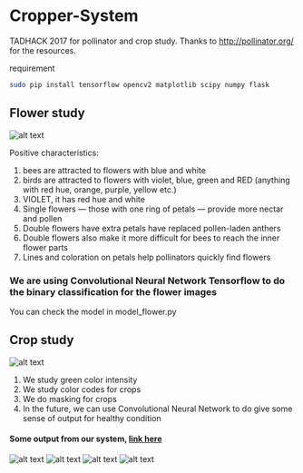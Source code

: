 # Cropper-System
TADHACK 2017 for pollinator and crop study. Thanks to http://pollinator.org/ for the resources.

requirement
```bash
sudo pip install tensorflow opencv2 matplotlib scipy numpy flask
```

## Flower study
![alt text](screenshot/flowers.png)

Positive characteristics:

1. bees are attracted to flowers with blue and white
2. birds are attracted to flowers with violet, blue, green and RED (anything with red hue, orange, purple, yellow etc.)
3. VIOLET, it has red hue and white
4. Single flowers — those with one ring of petals — provide more nectar and pollen
5. Double flowers have extra petals have replaced pollen-laden anthers
6. Double flowers also make it more difficult for bees to reach the inner flower parts
7. Lines and coloration on petals help pollinators quickly find flowers

### We are using Convolutional Neural Network Tensorflow to do the binary classification for the flower images
You can check the model in model_flower.py

## Crop study
![alt text](screenshot/crop.png)

1. We study green color intensity
2. We study color codes for crops
3. We do masking for crops
4. In the future, we can use Convolutional Neural Network to do give some sense of output for healthy condition

#### Some output from our system, [link here](http://www.huseinhouse.com/cropsystem/)
![alt text](screenshot/1.png)
![alt text](screenshot/2.png)
![alt text](screenshot/3.png)
![alt text](screenshot/4.png)
